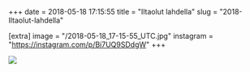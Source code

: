 +++
date = 2018-05-18 17:15:55
title = "Iltaolut lahdella"
slug = "2018-Iltaolut-lahdella"

[extra]
image = "/2018-05-18_17-15-55_UTC.jpg"
instagram = "https://instagram.com/p/Bi7UQ9SDdgW"
+++

<img src="/2018-05-18_17-15-55_UTC.jpg" />
